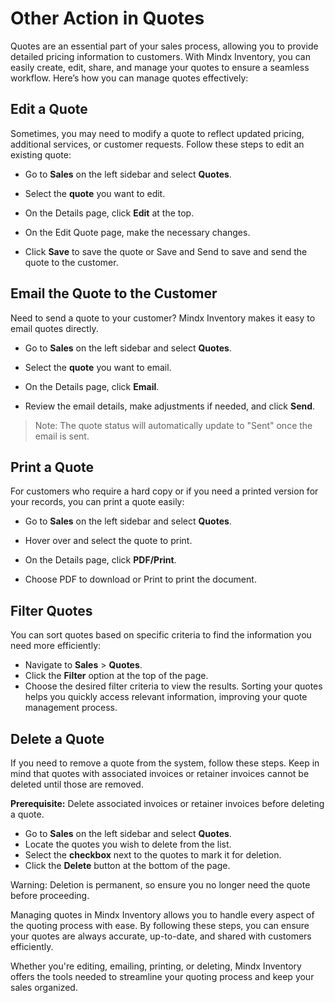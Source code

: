 # **Other Action in Quotes**

Quotes are an essential part of your sales process, allowing you to provide detailed pricing information to customers. With Mindx Inventory, you can easily create, edit, share, and manage your quotes to ensure a seamless workflow. Here’s how you can manage quotes effectively:

## **Edit a Quote**

Sometimes, you may need to modify a quote to reflect updated pricing, additional services, or customer requests. Follow these steps to edit an existing quote:

- Go to **Sales** on the left sidebar and select **Quotes**.

- Select the **quote** you want to edit.

- On the Details page, click **Edit** at the top.

- On the Edit Quote page, make the necessary changes.

- Click **Save** to save the quote or Save and Send to save and send the quote to the customer.

## **Email the Quote to the Customer**

Need to send a quote to your customer? Mindx Inventory makes it easy to email quotes directly.

- Go to **Sales** on the left sidebar and select **Quotes**.

- Select the **quote** you want to email.

- On the Details page, click **Email**.

- Review the email details, make adjustments if needed, and click **Send**.

> Note: The quote status will automatically update to "Sent" once the email is sent.

## **Print a Quote**

For customers who require a hard copy or if you need a printed version for your records, you can print a quote easily:

- Go to **Sales** on the left sidebar and select **Quotes**.

- Hover over and select the quote to print.

- On the Details page, click **PDF/Print**.

- Choose PDF to download or Print to print the document.

## **Filter Quotes**

You can sort quotes based on specific criteria to find the information you need more efficiently:

- Navigate to **Sales** > **Quotes**.
- Click the **Filter** option at the top of the page.
- Choose the desired filter criteria to view the results.
  Sorting your quotes helps you quickly access relevant information, improving your quote management process.

## **Delete a Quote**

If you need to remove a quote from the system, follow these steps. Keep in mind that quotes with associated invoices or retainer invoices cannot be deleted until those are removed.

**Prerequisite:** Delete associated invoices or retainer invoices before deleting a quote.

- Go to **Sales** on the left sidebar and select **Quotes**.
- Locate the quotes you wish to delete from the list.
- Select the **checkbox** next to the quotes to mark it for deletion.
- Click the **Delete** button at the bottom of the page.

Warning: Deletion is permanent, so ensure you no longer need the quote before proceeding.

Managing quotes in Mindx Inventory allows you to handle every aspect of the quoting process with ease. By following these steps, you can ensure your quotes are always accurate, up-to-date, and shared with customers efficiently.

Whether you're editing, emailing, printing, or deleting, Mindx Inventory offers the tools needed to streamline your quoting process and keep your sales organized.

